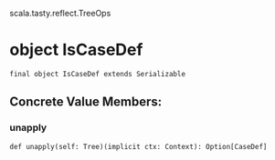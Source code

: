 scala.tasty.reflect.TreeOps
# object IsCaseDef

<pre><code class="language-scala" >final object IsCaseDef extends Serializable</pre></code>
## Concrete Value Members:
### unapply
<pre><code class="language-scala" >def unapply(self: Tree)(implicit ctx: Context): Option[CaseDef]</pre></code>

